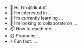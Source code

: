 - 👋 Hi, I’m @dkutoft
- 👀 I’m interested in ...
- 🌱 I’m currently learning ...
- 💞️ I’m looking to collaborate on ...
- 📫 How to reach me ...
- 😄 Pronouns: ...
- ⚡ Fun fact: ...

<!---
dkutoft/dkutoft is a ✨ special ✨ repository because its `README.md` (this file) appears on your GitHub profile.
You can click the Preview link to take a look at your changes.
--->
